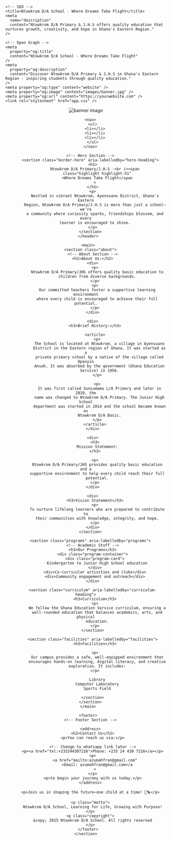 <!DOCTYPE html>
<html lang="en">
  <head>
    <meta charset="UTF-8" />
    <meta name="viewport" content="width=device-width, initial-scale=1.0" />

    <!-- SEO -->
    <title>Ntowkrom D/A School - Where Dreams Take Flight</title>
    <meta
      name="description"
      content="Ntowkrom D/A Primary & J.H.S offers quality education that nurtures growth, creativity, and hope in Ghana's Eastern Region."
    />

    <!-- Open Graph -->
    <meta
      property="og:title"
      content="Ntowkrom D/A School - Where Dreams Take Flight"
    />
    <meta
      property="og:description"
      content="Discover Ntowkrom D/A Primary & J.H.S in Ghana's Eastern Region - inspiring students through quality education."
    />
    <meta property="og:type" content="website" />
    <meta property="og:image" content="images/banner.jpg" />
    <meta property="og:url" content="https://yourwebsite.com" />
    <link rel="stylesheet" href="app.css" />
  </head>

  <body>
    <div class="container">
      <header>
        <figure class="images">
          <img
            src="/webfiles/images/ChatGPT Image Oct 21, 2025, 05_29_50 AM.png"
            alt="banner image"
          />
        </figure>

        <nav>
          <ul>
            <li></li>
            <li></li>
            <li></li>
          </ul>
        </nav>

        <!-- Hero Section -->
        <section class="border-here" aria-labelledby="hero-heading">
          <h1>
            Ntowkrom D/A Primary/J.H.S -<br /><span
              class="highlight highlight-h1"
              >Where Dreams Take Flight</span
            >
          </h1>
          <p>
            Nestled in vibrant Ntowkrom, Ayensuano District, Ghana's Eastern
            Region, Ntowkrom D/A Primary/J.H.S is more than just a school— we're
            a community where curiosity sparks, friendships blossom, and every
            learner is encouraged to shine.
          </p>
        </section>
      </header>

      <main>
        <section class="about">
          <!-- About Section -->
          <h2>About Us:</h2>
          <div>
            <p>
              Ntowkrom D/A Primary/JHS offers quality basic education to
              children from diverse backgrounds.
            </p>
            <p>
              Our committed teachers foster a supportive learning environment
              where every child is encouraged to achieve their full potential.
            </p>
          </div>

          <div>
            <h3>Brief History:</h3>

            <article>
              <p>
                The School is located at Ntowkrom, a village in Ayensuano
                District in the Eastern region of Ghana. It was started as a
                private primary school by a native of the village called Opanyin
                Ansah. It was absorbed by the government (Ghana Education
                Service) in 1956.
              </p>

              <p>
                It was first called Sunsumamu L/A Primary and later in 2010, the
                name was changed to Ntowkrom D/A Primary. The Junior High School
                department was started in 2014 and the school became known as
                Ntowkrom D/A Basic.
              </p>
            </article>
          </div>

          <div>
            <h3>
              Mission Statement:
            </h3>

            <p>
              Ntowkrom D/A Primary/JHS provides quality basic education and a
              supportive environment to help every child reach their full
              potential.
            </p>
          </div>

          <div>
            <h3>Vision Statement</h3>
            <p>
              To nurture lifelong learners who are prepared to contribute to
              their communities with knowledge, integrity, and hope.
            </p>
          </div>
        </section>

        <section class="programs" aria-labelledby="programs">
          <!-- Academic Stuff -->
          <h3>Our Programs</h3>
          <div class="program-container">
            <div class="program-card">
              Kindergarten to Junior High School education
            </div>
            <div>Co-curricular activities and clubs</div>
            <div>Community engagement and outreach</div>
          </div>

          <section class="curriculum" aria-labelledby="curriculum-heading">
            <h3>Curriculum</h3>
            <p>
              We follow the Ghana Education Service curriculum, ensuring a
              well-rounded education that balances academics, arts, and physical
              education.
            </p>
          </section>

          <section class="facilities" aria-labelledby="facilities">
            <h3>Facilities</h3>

            <p>
              Our campus provides a safe, well-equipped environment that
              encourages hands-on learning, digital literacy, and creative
              exploration. It includes:
            </p>
            
              Library
              Computer Laboratory
              Sports Field
            
          </section>
        </section>
      </main>

      <footer>
        <!-- Footer Section -->

        <address>
          <h2>Contact Us</h2>
          <p>You can reach us via:</p>

          <!-- Change to whatsapp link later -->
          <p><a href="tel:+233244307216">Phone: +233 24 430 7216</a></p>
          <p>
            <a href="mailto:azumahfran@gmail.com"
              >Email: azumahfran@gmail.com</a
            >
          </p>
          <p>to begin your journey with us today.</p>
        </address>

        <p>Join us in shaping the future—one child at a time! 🌱🪜</p>

        <p class="motto">
          Ntowkrom D/A School, Learning for Life, Growing with Purpose!
        </p>
        <p class="copyright">
          &copy; 2025 Ntowkrom D/A School. All rights reserved
        </p>
      </footer>
    </section>
  </body>
</html>
